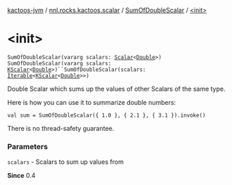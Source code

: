 [kactoos-jvm](../../index.md) / [nnl.rocks.kactoos.scalar](../index.md) / [SumOfDoubleScalar](index.md) / [&lt;init&gt;](./-init-.md)

# &lt;init&gt;

`SumOfDoubleScalar(vararg scalars: `[`Scalar`](../../nnl.rocks.kactoos/-scalar/index.md)`<`[`Double`](https://kotlinlang.org/api/latest/jvm/stdlib/kotlin/-double/index.html)`>)`
`SumOfDoubleScalar(vararg scalars: `[`KScalar`](../../nnl.rocks.kactoos/-k-scalar.md)`<`[`Double`](https://kotlinlang.org/api/latest/jvm/stdlib/kotlin/-double/index.html)`>)``SumOfDoubleScalar(scalars: `[`Iterable`](https://kotlinlang.org/api/latest/jvm/stdlib/kotlin.collections/-iterable/index.html)`<`[`KScalar`](../../nnl.rocks.kactoos/-k-scalar.md)`<`[`Double`](https://kotlinlang.org/api/latest/jvm/stdlib/kotlin/-double/index.html)`>>)`

Double Scalar which sums up the values of other Scalars of the same type.

Here is how you can use it to summarize double numbers:

`val sum = SumOfDoubleScalar({ 1.0 }, { 2.1 }, { 3.1 }).invoke()`

There is no thread-safety guarantee.

### Parameters

`scalars` - Scalars to sum up values from

**Since**
0.4

